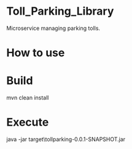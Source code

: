 # Toll_Parking_Library
Microservice managing parking tolls.

# How to use
# Build
mvn clean install
# Execute
java -jar target\tollparking-0.0.1-SNAPSHOT.jar

